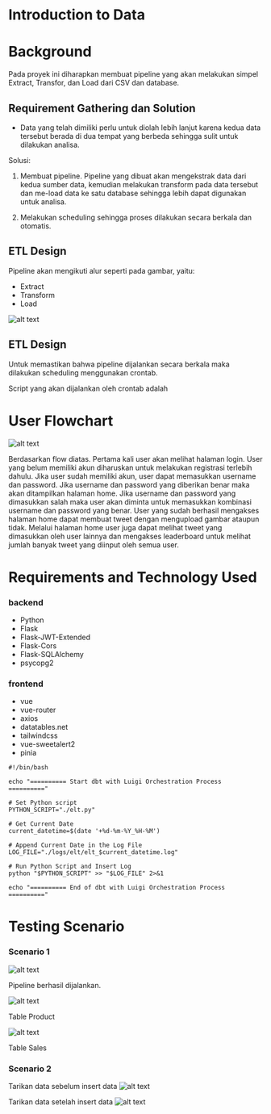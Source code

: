 # Introduction to Data 
# Background
Pada proyek ini diharapkan membuat pipeline yang akan melakukan simpel Extract, Transfor, dan Load dari CSV dan database. 

## Requirement Gathering dan Solution
- Data yang telah dimiliki perlu untuk diolah lebih lanjut karena kedua data tersebut berada di dua tempat yang berbeda sehingga sulit untuk dilakukan analisa.

Solusi:
1. Membuat pipeline. Pipeline yang dibuat akan mengekstrak data dari kedua sumber data, kemudian melakukan transform pada data tersebut dan me-load data ke satu database sehingga lebih dapat digunakan untuk analisa.

2. Melakukan scheduling sehingga proses dilakukan secara berkala dan otomatis.


## ETL Design
Pipeline akan mengikuti alur seperti pada gambar, yaitu:
- Extract
- Transform
- Load

![alt text](https://github.com/KyrieCettyara/web-development-architecture/blob/main/image/flow.png)


## ETL Design
Untuk memastikan bahwa pipeline dijalankan secara berkala maka dilakukan scheduling menggunakan crontab. 

Script yang akan dijalankan oleh crontab adalah




# User Flowchart
![alt text](https://github.com/KyrieCettyara/web-development-architecture/blob/main/image/flow.png)

Berdasarkan flow diatas. Pertama kali user akan melihat halaman login. User yang belum memiliki akun diharuskan untuk melakukan registrasi terlebih dahulu. Jika user sudah memiliki akun, user dapat memasukkan username dan password. Jika username dan password yang diberikan benar maka akan ditampilkan halaman home. Jika username dan password yang dimasukkan salah maka user akan diminta untuk memasukkan kombinasi username dan password yang benar. User yang sudah berhasil mengakses halaman home dapat membuat tweet dengan mengupload gambar ataupun tidak. Melalui halaman home user juga dapat melihat tweet yang dimasukkan oleh user lainnya dan mengakses leaderboard untuk melihat jumlah banyak tweet yang diinput oleh semua user. 


# Requirements and Technology Used
### backend
- Python
- Flask
- Flask-JWT-Extended
- Flask-Cors
- Flask-SQLAlchemy
- psycopg2

### frontend
- vue
- vue-router
- axios
- datatables.net
- tailwindcss
- vue-sweetalert2
- pinia


~~~
#!/bin/bash

echo "========== Start dbt with Luigi Orchestration Process =========="

# Set Python script
PYTHON_SCRIPT="./elt.py"

# Get Current Date
current_datetime=$(date '+%d-%m-%Y_%H-%M')

# Append Current Date in the Log File
LOG_FILE="./logs/elt/elt_$current_datetime.log"

# Run Python Script and Insert Log
python "$PYTHON_SCRIPT" >> "$LOG_FILE" 2>&1

echo "========== End of dbt with Luigi Orchestration Process =========="
~~~


# Testing Scenario
### Scenario 1

![alt text](https://github.com/KyrieCettyara/web-development-architecture/blob/main/image/login.png)

Pipeline berhasil dijalankan.

![alt text](https://github.com/KyrieCettyara/web-development-architecture/blob/main/image/login.png)

Table Product

![alt text](https://github.com/KyrieCettyara/web-development-architecture/blob/main/image/login.png)

Table Sales


### Scenario 2
Tarikan data sebelum insert data
![alt text](https://github.com/KyrieCettyara/web-development-architecture/blob/main/image/home.png)


Tarikan data setelah insert data
![alt text](https://github.com/KyrieCettyara/web-development-architecture/blob/main/image/upload.png)
